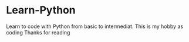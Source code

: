 # Learn-Python
Learn to code with Python from basic to intermediat.
This is my hobby as coding
Thanks for reading
